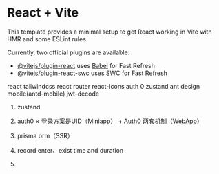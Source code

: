 # React + Vite

This template provides a minimal setup to get React working in Vite with HMR and some ESLint rules.

Currently, two official plugins are available:

- [@vitejs/plugin-react](https://github.com/vitejs/vite-plugin-react/blob/main/packages/plugin-react/README.md) uses [Babel](https://babeljs.io/) for Fast Refresh
- [@vitejs/plugin-react-swc](https://github.com/vitejs/vite-plugin-react-swc) uses [SWC](https://swc.rs/) for Fast Refresh


react 
tailwindcss
react router
react-icons
auth 0
zustand
ant design mobile(antd-mobile)
jwt-decode

1. zustand
2. auth0 × 登录方案是UID（Miniapp） + Auth0 两套机制（WebApp）
3. prisma orm（SSR）

1. record enter、exist time and duration
2. 
